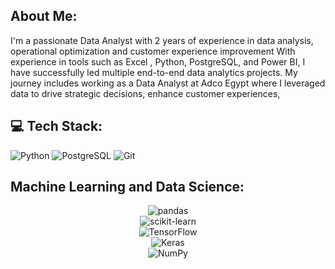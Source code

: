 ## About Me:

I'm a passionate Data Analyst with 2 years of experience in data analysis, operational optimization and customer experience improvement With experience in tools such as Excel , Python, PostgreSQL, and Power BI, 
I have successfully led multiple end-to-end data analytics projects. My journey includes working as a Data Analyst at Adco Egypt where I leveraged data to drive strategic decisions, enhance customer experiences,
## 💻 Tech Stack:
![Python](https://img.shields.io/badge/Python-3776AB?style=for-the-badge&logo=python&logoColor=white)
![PostgreSQL](https://img.shields.io/badge/PostgreSQL-316192?style=for-the-badge&logo=postgresql&logoColor=white)
![Git](https://img.shields.io/badge/Git-F05032?style=for-the-badge&logo=git&logoColor=white)
## Machine Learning and Data Science:
<div align="center">
  <img src="https://img.shields.io/badge/pandas-150458?style=for-the-badge&logo=pandas&logoColor=white" alt="pandas"/><br>
  <img src="https://img.shields.io/badge/scikit--learn-F7931E?style=for-the-badge&logo=scikit-learn&logoColor=white" alt="scikit-learn"/><br>
  <img src="https://img.shields.io/badge/TensorFlow-FF6F00?style=for-the-badge&logo=tensorflow&logoColor=white" alt="TensorFlow"/><br>
  <img src="https://img.shields.io/badge/Keras-D00000?style=for-the-badge&logo=keras&logoColor=white" alt="Keras"/><br>
  <img src="https://img.shields.io/badge/NumPy-013243?style=for-the-badge&logo=numpy&logoColor=white" alt="NumPy"/>
</div>




